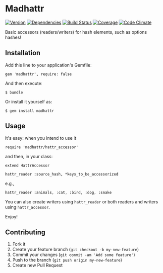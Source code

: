 # Madhattr

[![Version](http://allthebadges.io/wideopenspaces/madhattr/badge_fury.png)](http://allthebadges.io/wideopenspaces/madhattr/badge_fury)
[![Dependencies](http://allthebadges.io/wideopenspaces/madhattr/gemnasium.png)](http://allthebadges.io/wideopenspaces/madhattr/gemnasium)
[![Build Status](http://allthebadges.io/wideopenspaces/madhattr/travis.png)](http://allthebadges.io/wideopenspaces/madhattr/travis)
[![Coverage](http://allthebadges.io/wideopenspaces/madhattr/coveralls.png)](http://allthebadges.io/wideopenspaces/madhattr/coveralls)
[![Code Climate](http://allthebadges.io/wideopenspaces/madhattr/code_climate.png)](http://allthebadges.io/wideopenspaces/madhattr/code_climate)

Basic accessors (readers/writers) for hash elements, such as options hashes!

## Installation

Add this line to your application's Gemfile:

    gem 'madhattr', require: false

And then execute:

    $ bundle

Or install it yourself as:

    $ gem install madhattr

## Usage

It's easy: when you intend to use it

    require 'madhattr/hattr_accessor'

and then, in your class:

    extend HattrAccessor

    hattr_reader :source_hash, *keys_to_be_accessorized

e.g.,

    hattr_reader :animals, :cat, :bird, :dog, :snake

You can also create writers using `hattr_reader` or both readers and writers using `hattr_accessor`.

Enjoy!

## Contributing

1. Fork it
2. Create your feature branch (`git checkout -b my-new-feature`)
3. Commit your changes (`git commit -am 'Add some feature'`)
4. Push to the branch (`git push origin my-new-feature`)
5. Create new Pull Request
